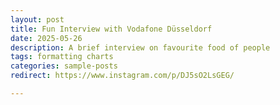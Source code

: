 ```yaml
---
layout: post
title: Fun Interview with Vodafone Düsseldorf
date: 2025-05-26 
description: A brief interview on favourite food of people
tags: formatting charts
categories: sample-posts
redirect: https://www.instagram.com/p/DJ5sO2LsGEG/

---
```


